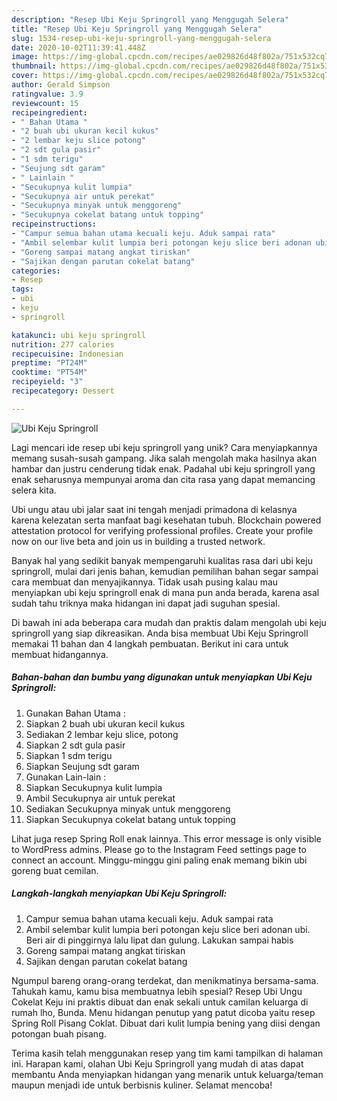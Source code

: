 ```yaml
---
description: "Resep Ubi Keju Springroll yang Menggugah Selera"
title: "Resep Ubi Keju Springroll yang Menggugah Selera"
slug: 1534-resep-ubi-keju-springroll-yang-menggugah-selera
date: 2020-10-02T11:39:41.448Z
image: https://img-global.cpcdn.com/recipes/ae029826d48f802a/751x532cq70/ubi-keju-springroll-foto-resep-utama.jpg
thumbnail: https://img-global.cpcdn.com/recipes/ae029826d48f802a/751x532cq70/ubi-keju-springroll-foto-resep-utama.jpg
cover: https://img-global.cpcdn.com/recipes/ae029826d48f802a/751x532cq70/ubi-keju-springroll-foto-resep-utama.jpg
author: Gerald Simpson
ratingvalue: 3.9
reviewcount: 15
recipeingredient:
- " Bahan Utama "
- "2 buah ubi ukuran kecil kukus"
- "2 lembar keju slice potong"
- "2 sdt gula pasir"
- "1 sdm terigu"
- "Seujung sdt garam"
- " Lainlain "
- "Secukupnya kulit lumpia"
- "Secukupnya air untuk perekat"
- "Secukupnya minyak untuk menggoreng"
- "Secukupnya cokelat batang untuk topping"
recipeinstructions:
- "Campur semua bahan utama kecuali keju. Aduk sampai rata"
- "Ambil selembar kulit lumpia beri potongan keju slice beri adonan ubi. Beri air di pinggirnya lalu lipat dan gulung. Lakukan sampai habis"
- "Goreng sampai matang angkat tiriskan"
- "Sajikan dengan parutan cokelat batang"
categories:
- Resep
tags:
- ubi
- keju
- springroll

katakunci: ubi keju springroll 
nutrition: 277 calories
recipecuisine: Indonesian
preptime: "PT24M"
cooktime: "PT54M"
recipeyield: "3"
recipecategory: Dessert

---
```



![Ubi Keju Springroll](https://img-global.cpcdn.com/recipes/ae029826d48f802a/751x532cq70/ubi-keju-springroll-foto-resep-utama.jpg)

Lagi mencari ide resep ubi keju springroll yang unik? Cara menyiapkannya memang susah-susah gampang. Jika salah mengolah maka hasilnya akan hambar dan justru cenderung tidak enak. Padahal ubi keju springroll yang enak seharusnya mempunyai aroma dan cita rasa yang dapat memancing selera kita.

Ubi ungu atau ubi jalar saat ini tengah menjadi primadona di kelasnya karena kelezatan serta manfaat bagi kesehatan tubuh. Blockchain powered attestation protocol for verifying professional profiles. Create your profile now on our live beta and join us in building a trusted network.

Banyak hal yang sedikit banyak mempengaruhi kualitas rasa dari ubi keju springroll, mulai dari jenis bahan, kemudian pemilihan bahan segar sampai cara membuat dan menyajikannya. Tidak usah pusing kalau mau menyiapkan ubi keju springroll enak di mana pun anda berada, karena asal sudah tahu triknya maka hidangan ini dapat jadi suguhan spesial.


Di bawah ini ada beberapa cara mudah dan praktis dalam mengolah ubi keju springroll yang siap dikreasikan. Anda bisa membuat Ubi Keju Springroll memakai 11 bahan dan 4 langkah pembuatan. Berikut ini cara untuk membuat hidangannya.

<!--inarticleads1-->

##### Bahan-bahan dan bumbu yang digunakan untuk menyiapkan Ubi Keju Springroll:

1. Gunakan  Bahan Utama :
1. Siapkan 2 buah ubi ukuran kecil kukus
1. Sediakan 2 lembar keju slice, potong
1. Siapkan 2 sdt gula pasir
1. Siapkan 1 sdm terigu
1. Siapkan Seujung sdt garam
1. Gunakan  Lain-lain :
1. Siapkan Secukupnya kulit lumpia
1. Ambil Secukupnya air untuk perekat
1. Sediakan Secukupnya minyak untuk menggoreng
1. Siapkan Secukupnya cokelat batang untuk topping


Lihat juga resep Spring Roll enak lainnya. This error message is only visible to WordPress admins. Please go to the Instagram Feed settings page to connect an account. Minggu-minggu gini paling enak memang bikin ubi goreng buat cemilan. 

<!--inarticleads2-->

##### Langkah-langkah menyiapkan Ubi Keju Springroll:

1. Campur semua bahan utama kecuali keju. Aduk sampai rata
1. Ambil selembar kulit lumpia beri potongan keju slice beri adonan ubi. Beri air di pinggirnya lalu lipat dan gulung. Lakukan sampai habis
1. Goreng sampai matang angkat tiriskan
1. Sajikan dengan parutan cokelat batang


Ngumpul bareng orang-orang terdekat, dan menikmatinya bersama-sama. Tahukah kamu, kamu bisa membuatnya lebih spesial? Resep Ubi Ungu Cokelat Keju ini praktis dibuat dan enak sekali untuk camilan keluarga di rumah lho, Bunda. Menu hidangan penutup yang patut dicoba yaitu resep Spring Roll Pisang Coklat. Dibuat dari kulit lumpia bening yang diisi dengan potongan buah pisang. 

Terima kasih telah menggunakan resep yang tim kami tampilkan di halaman ini. Harapan kami, olahan Ubi Keju Springroll yang mudah di atas dapat membantu Anda menyiapkan hidangan yang menarik untuk keluarga/teman maupun menjadi ide untuk berbisnis kuliner. Selamat mencoba!

